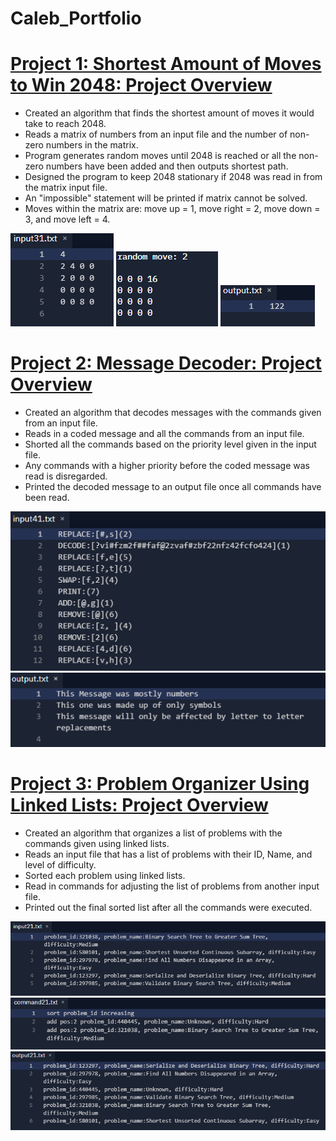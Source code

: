 # Caleb_Portfolio


# [Project 1: Shortest Amount of Moves to Win 2048: Project Overview](https://github.com/CalebBal/Shortest_Path_to_2048)
* Created an algorithm that finds the shortest amount of moves it would take to reach 2048.
* Reads a matrix of numbers from an input file and the number of non-zero numbers in the matrix.
* Program generates random moves until 2048 is reached or all the non-zero numbers have been added and then outputs shortest path.
* Designed the program to keep 2048 stationary if 2048 was read in from the matrix input file.
* An "impossible" statement will be printed if matrix cannot be solved.
* Moves within the matrix are: move up = 1, move right = 2, move down = 3, and move left = 4.

![](/images/Screenshot%202021-11-09%20124414.png)
![](/images/Screenshot%202021-11-09%20130251.png)
![](/images/Screenshot%202021-11-09%20130400.png)


# [Project 2: Message Decoder: Project Overview](https://github.com/CalebBal/Message_decoder)
* Created an algorithm that decodes messages with the commands given from an input file.
* Reads in a coded message and all the commands from an input file.
* Shorted all the commands based on the priority level given in the input file.
* Any commands with a higher priority before the coded message was read is disregarded.
* Printed the decoded message to an output file once all commands have been read.

![](/images/Screenshot%202021-11-09%20112910.png)
![](/images/Screenshot%202021-11-09%20112926.png)


# [Project 3: Problem Organizer Using Linked Lists: Project Overview](https://github.com/CalebBal/problem_organizer)
* Created an algorithm that organizes a list of problems with the commands given using linked lists.
* Reads an input file that has a list of problems with their ID, Name, and level of difficulty.
* Sorted each problem using linked lists.
* Read in commands for adjusting the list of problems from another input file.
* Printed out the final sorted list after all the commands were executed.

![](/images/Screenshot%202021-11-09%20131621.png)
![](/images/Screenshot%202021-11-09%20131645.png)
![](/images/Screenshot%202021-11-09%20131805.png)
